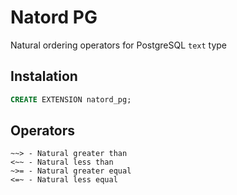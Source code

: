 # Natord PG

Natural ordering operators for PostgreSQL `text` type

## Instalation

```sql
CREATE EXTENSION natord_pg;
```

## Operators

```
~~> - Natural greater than
<~~ - Natural less than
~>= - Natural greater equal
<=~ - Natural less equal
```
